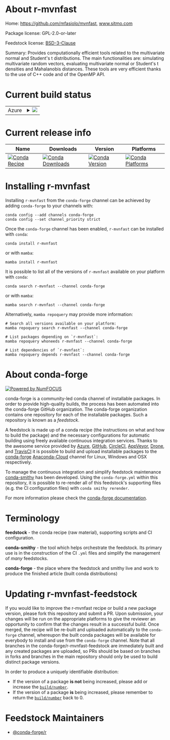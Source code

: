 About r-mvnfast
===============

Home: https://github.com/mfasiolo/mvnfast, www.sitmo.com

Package license: GPL-2.0-or-later

Feedstock license: [BSD-3-Clause](https://github.com/conda-forge/r-mvnfast-feedstock/blob/main/LICENSE.txt)

Summary: Provides computationally efficient tools related to the multivariate normal and Student's t distributions. The main functionalities are: simulating multivariate random vectors, evaluating multivariate normal or Student's t densities and Mahalanobis distances. These tools are very efficient thanks to the use of C++ code and of the OpenMP API.

Current build status
====================


<table>
    
  <tr>
    <td>Azure</td>
    <td>
      <details>
        <summary>
          <a href="https://dev.azure.com/conda-forge/feedstock-builds/_build/latest?definitionId=7801&branchName=main">
            <img src="https://dev.azure.com/conda-forge/feedstock-builds/_apis/build/status/r-mvnfast-feedstock?branchName=main">
          </a>
        </summary>
        <table>
          <thead><tr><th>Variant</th><th>Status</th></tr></thead>
          <tbody><tr>
              <td>linux_64_r_base4.1</td>
              <td>
                <a href="https://dev.azure.com/conda-forge/feedstock-builds/_build/latest?definitionId=7801&branchName=main">
                  <img src="https://dev.azure.com/conda-forge/feedstock-builds/_apis/build/status/r-mvnfast-feedstock?branchName=main&jobName=linux&configuration=linux%20linux_64_r_base4.1" alt="variant">
                </a>
              </td>
            </tr><tr>
              <td>linux_64_r_base4.2</td>
              <td>
                <a href="https://dev.azure.com/conda-forge/feedstock-builds/_build/latest?definitionId=7801&branchName=main">
                  <img src="https://dev.azure.com/conda-forge/feedstock-builds/_apis/build/status/r-mvnfast-feedstock?branchName=main&jobName=linux&configuration=linux%20linux_64_r_base4.2" alt="variant">
                </a>
              </td>
            </tr><tr>
              <td>osx_64_r_base4.1</td>
              <td>
                <a href="https://dev.azure.com/conda-forge/feedstock-builds/_build/latest?definitionId=7801&branchName=main">
                  <img src="https://dev.azure.com/conda-forge/feedstock-builds/_apis/build/status/r-mvnfast-feedstock?branchName=main&jobName=osx&configuration=osx%20osx_64_r_base4.1" alt="variant">
                </a>
              </td>
            </tr><tr>
              <td>osx_64_r_base4.2</td>
              <td>
                <a href="https://dev.azure.com/conda-forge/feedstock-builds/_build/latest?definitionId=7801&branchName=main">
                  <img src="https://dev.azure.com/conda-forge/feedstock-builds/_apis/build/status/r-mvnfast-feedstock?branchName=main&jobName=osx&configuration=osx%20osx_64_r_base4.2" alt="variant">
                </a>
              </td>
            </tr><tr>
              <td>win_64</td>
              <td>
                <a href="https://dev.azure.com/conda-forge/feedstock-builds/_build/latest?definitionId=7801&branchName=main">
                  <img src="https://dev.azure.com/conda-forge/feedstock-builds/_apis/build/status/r-mvnfast-feedstock?branchName=main&jobName=win&configuration=win%20win_64_" alt="variant">
                </a>
              </td>
            </tr>
          </tbody>
        </table>
      </details>
    </td>
  </tr>
</table>

Current release info
====================

| Name | Downloads | Version | Platforms |
| --- | --- | --- | --- |
| [![Conda Recipe](https://img.shields.io/badge/recipe-r--mvnfast-green.svg)](https://anaconda.org/conda-forge/r-mvnfast) | [![Conda Downloads](https://img.shields.io/conda/dn/conda-forge/r-mvnfast.svg)](https://anaconda.org/conda-forge/r-mvnfast) | [![Conda Version](https://img.shields.io/conda/vn/conda-forge/r-mvnfast.svg)](https://anaconda.org/conda-forge/r-mvnfast) | [![Conda Platforms](https://img.shields.io/conda/pn/conda-forge/r-mvnfast.svg)](https://anaconda.org/conda-forge/r-mvnfast) |

Installing r-mvnfast
====================

Installing `r-mvnfast` from the `conda-forge` channel can be achieved by adding `conda-forge` to your channels with:

```
conda config --add channels conda-forge
conda config --set channel_priority strict
```

Once the `conda-forge` channel has been enabled, `r-mvnfast` can be installed with `conda`:

```
conda install r-mvnfast
```

or with `mamba`:

```
mamba install r-mvnfast
```

It is possible to list all of the versions of `r-mvnfast` available on your platform with `conda`:

```
conda search r-mvnfast --channel conda-forge
```

or with `mamba`:

```
mamba search r-mvnfast --channel conda-forge
```

Alternatively, `mamba repoquery` may provide more information:

```
# Search all versions available on your platform:
mamba repoquery search r-mvnfast --channel conda-forge

# List packages depending on `r-mvnfast`:
mamba repoquery whoneeds r-mvnfast --channel conda-forge

# List dependencies of `r-mvnfast`:
mamba repoquery depends r-mvnfast --channel conda-forge
```


About conda-forge
=================

[![Powered by
NumFOCUS](https://img.shields.io/badge/powered%20by-NumFOCUS-orange.svg?style=flat&colorA=E1523D&colorB=007D8A)](https://numfocus.org)

conda-forge is a community-led conda channel of installable packages.
In order to provide high-quality builds, the process has been automated into the
conda-forge GitHub organization. The conda-forge organization contains one repository
for each of the installable packages. Such a repository is known as a *feedstock*.

A feedstock is made up of a conda recipe (the instructions on what and how to build
the package) and the necessary configurations for automatic building using freely
available continuous integration services. Thanks to the awesome service provided by
[Azure](https://azure.microsoft.com/en-us/services/devops/), [GitHub](https://github.com/),
[CircleCI](https://circleci.com/), [AppVeyor](https://www.appveyor.com/),
[Drone](https://cloud.drone.io/welcome), and [TravisCI](https://travis-ci.com/)
it is possible to build and upload installable packages to the
[conda-forge](https://anaconda.org/conda-forge) [Anaconda-Cloud](https://anaconda.org/)
channel for Linux, Windows and OSX respectively.

To manage the continuous integration and simplify feedstock maintenance
[conda-smithy](https://github.com/conda-forge/conda-smithy) has been developed.
Using the ``conda-forge.yml`` within this repository, it is possible to re-render all of
this feedstock's supporting files (e.g. the CI configuration files) with ``conda smithy rerender``.

For more information please check the [conda-forge documentation](https://conda-forge.org/docs/).

Terminology
===========

**feedstock** - the conda recipe (raw material), supporting scripts and CI configuration.

**conda-smithy** - the tool which helps orchestrate the feedstock.
                   Its primary use is in the construction of the CI ``.yml`` files
                   and simplify the management of *many* feedstocks.

**conda-forge** - the place where the feedstock and smithy live and work to
                  produce the finished article (built conda distributions)


Updating r-mvnfast-feedstock
============================

If you would like to improve the r-mvnfast recipe or build a new
package version, please fork this repository and submit a PR. Upon submission,
your changes will be run on the appropriate platforms to give the reviewer an
opportunity to confirm that the changes result in a successful build. Once
merged, the recipe will be re-built and uploaded automatically to the
`conda-forge` channel, whereupon the built conda packages will be available for
everybody to install and use from the `conda-forge` channel.
Note that all branches in the conda-forge/r-mvnfast-feedstock are
immediately built and any created packages are uploaded, so PRs should be based
on branches in forks and branches in the main repository should only be used to
build distinct package versions.

In order to produce a uniquely identifiable distribution:
 * If the version of a package **is not** being increased, please add or increase
   the [``build/number``](https://docs.conda.io/projects/conda-build/en/latest/resources/define-metadata.html#build-number-and-string).
 * If the version of a package **is** being increased, please remember to return
   the [``build/number``](https://docs.conda.io/projects/conda-build/en/latest/resources/define-metadata.html#build-number-and-string)
   back to 0.

Feedstock Maintainers
=====================

* [@conda-forge/r](https://github.com/conda-forge/r/)

